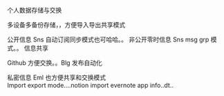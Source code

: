 个人数据存储与交换

多设备多备份存储，，方便导入导出共享模式

公开信息 Sns 自动订阅同步模式也可哈哈。。
非公开零时信息  Sns msg grp 模式。。 信息共享

Github 方便交换。。Blg 发布自动化

私密信息 Eml 也方便共享和交换模式   
Import export mode....notion import evernote app info..dt..  


